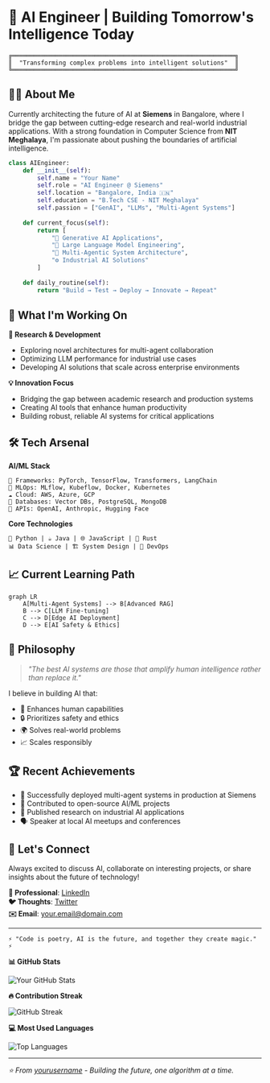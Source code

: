 # 🚀 AI Engineer | Building Tomorrow's Intelligence Today

```ascii
╔══════════════════════════════════════════════════════════════╗
║  "Transforming complex problems into intelligent solutions"  ║
╚══════════════════════════════════════════════════════════════╝
```

## 👨‍💻 About Me

Currently architecting the future of AI at **Siemens** in Bangalore, where I bridge the gap between cutting-edge research and real-world industrial applications. With a strong foundation in Computer Science from **NIT Meghalaya**, I'm passionate about pushing the boundaries of artificial intelligence.

```python
class AIEngineer:
    def __init__(self):
        self.name = "Your Name"
        self.role = "AI Engineer @ Siemens"
        self.location = "Bangalore, India 🇮🇳"
        self.education = "B.Tech CSE - NIT Meghalaya"
        self.passion = ["GenAI", "LLMs", "Multi-Agent Systems"]
        
    def current_focus(self):
        return [
            "🧠 Generative AI Applications",
            "🤖 Large Language Model Engineering", 
            "🔄 Multi-Agentic System Architecture",
            "⚙️ Industrial AI Solutions"
        ]
        
    def daily_routine(self):
        return "Build → Test → Deploy → Innovate → Repeat"
```

## 🎯 What I'm Working On

**🔬 Research & Development**
- Exploring novel architectures for multi-agent collaboration
- Optimizing LLM performance for industrial use cases
- Developing AI solutions that scale across enterprise environments

**💡 Innovation Focus**
- Bridging the gap between academic research and production systems
- Creating AI tools that enhance human productivity
- Building robust, reliable AI systems for critical applications

## 🛠️ Tech Arsenal

**AI/ML Stack**
```
🧮 Frameworks: PyTorch, TensorFlow, Transformers, LangChain
🔧 MLOps: MLflow, Kubeflow, Docker, Kubernetes  
☁️ Cloud: AWS, Azure, GCP
💾 Databases: Vector DBs, PostgreSQL, MongoDB
🔗 APIs: OpenAI, Anthropic, Hugging Face
```

**Core Technologies**
```
🐍 Python | ☕ Java | 🌐 JavaScript | 🦀 Rust
📊 Data Science | 🏗️ System Design | 🔄 DevOps
```

## 📈 Current Learning Path

```mermaid
graph LR
    A[Multi-Agent Systems] --> B[Advanced RAG]
    B --> C[LLM Fine-tuning]
    C --> D[Edge AI Deployment]
    D --> E[AI Safety & Ethics]
```

## 🌟 Philosophy

> *"The best AI systems are those that amplify human intelligence rather than replace it."*

I believe in building AI that:
- 🤝 Enhances human capabilities
- 🔒 Prioritizes safety and ethics
- 🌍 Solves real-world problems
- 📈 Scales responsibly

## 🏆 Recent Achievements

- 🎯 Successfully deployed multi-agent systems in production at Siemens
- 🚀 Contributed to open-source AI/ML projects
- 📝 Published research on industrial AI applications
- 🗣️ Speaker at local AI meetups and conferences

## 💬 Let's Connect

Always excited to discuss AI, collaborate on interesting projects, or share insights about the future of technology!

**💼 Professional**: [LinkedIn](https://linkedin.com/in/yourprofile)  
**🐦 Thoughts**: [Twitter](https://twitter.com/yourhandle)  
**✉️ Email**: your.email@domain.com

---

```
⚡ "Code is poetry, AI is the future, and together they create magic." ⚡
```

**📊 GitHub Stats**

![Your GitHub Stats](https://github-readme-stats.vercel.app/api?username=yourusername&show_icons=true&theme=radical)

**🔥 Contribution Streak**

![GitHub Streak](https://github-readme-streak-stats.herokuapp.com/?user=yourusername&theme=radical)

**💻 Most Used Languages**

![Top Languages](https://github-readme-stats.vercel.app/api/top-langs/?username=yourusername&layout=compact&theme=radical)

---

*⭐ From [yourusername](https://github.com/yourusername) - Building the future, one algorithm at a time.*
